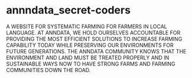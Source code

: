 # annndata_secret-coders
A WEBSITE FOR SYSTEMATIC FARMING FOR FARMERS IN LOCAL LANGUAGE.
AT ANNDATA, WE HOLD OURSELVES ACCOUNTABLE FOR PROVIDING THE MOST EFFICIENT SOLUTIONS TO INCREASE FARMING CAPABILITY TODAY WHILE PRESERVING OUR ENVIRONMENTS FOR FUTURE GENERATIONS.
THE ANNDATA COMMUNITY KNOWS THAT THE ENVIRONMENT AND LAND MUST BE TREATED PROPERLY AND IN SUSTAINABLE WAYS NOW TO HAVE STRONG FARMS AND FARMING COMMUNITIES DOWN THE ROAD.

